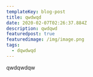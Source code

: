 ```yaml
---
templateKey: blog-post
title: qwdwqd
date: 2020-02-07T02:26:37.884Z
description: qwdqwd
featuredpost: true
featuredimage: /img/image.png
tags:
  - dqwdwqd
---
```

qwdqwdqw
